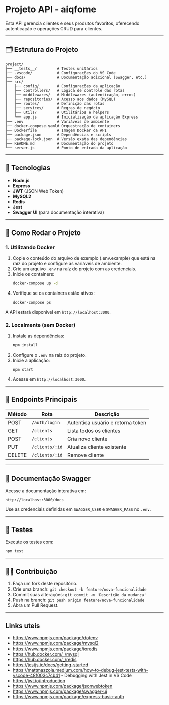 # Projeto API - aiqfome

Esta API gerencia clientes e seus produtos favoritos, oferecendo autenticação e operações CRUD para clientes.

---

## 🗂️ Estrutura do Projeto

```
project/
├── __tests__/         # Testes unitários
├── .vscode/           # Configurações do VS Code
├── docs/              # Documentação adicional (Swagger, etc.)
├── src/
│   ├── config/        # Configurações da aplicação
│   ├── controllers/   # Lógica de controle das rotas
│   ├── middlewares/   # Middlewares (autenticação, erros)
│   ├── repositories/  # Acesso aos dados (MySQL)
│   ├── routes/        # Definição das rotas
│   ├── services/      # Regras de negócio
│   ├── utils/         # Utilitários e helpers
│   └── app.js         # Inicialização da aplicação Express
├── .env               # Variáveis de ambiente
├── docker-compose.yaml# Orquestração de containers
├── Dockerfile         # Imagem Docker da API
├── package.json       # Dependências e scripts
├── package-lock.json  # Versão exata das dependências
├── README.md          # Documentação do projeto
└── server.js          # Ponto de entrada da aplicação
```

---

## 🚀 Tecnologias

- **Node.js**
- **Express**
- **JWT** (JSON Web Token)
- **MySQL2**
- **Redis**
- **Jest**
- **Swagger UI** (para documentação interativa)

---

## 🏁 Como Rodar o Projeto

### 1. Utilizando Docker

1. Copie o conteúdo do arquivo de exemplo (.env.example) que está na raíz do projeto e configure as variáveis de ambiente.  
2. Crie um arquivo `.env` na raíz do projeto com as credenciais.
3. Inicie os containers:  
   ```bash
   docker-compose up -d
   ```
4. Verifique se os containers estão ativos:  
   ```bash
   docker-compose ps
   ```

A API estará disponível em `http://localhost:3000`.

### 2. Localmente (sem Docker)

1. Instale as dependências:  
   ```bash
   npm install
   ```
2. Configure o `.env` na raiz do projeto.
3. Inicie a aplicação:  
   ```bash
   npm start
   ```
4. Acesse em `http://localhost:3000`.

---

## 📜 Endpoints Principais

| Método | Rota                           | Descrição                           |
| ------ | ------------------------------ | ----------------------------------- |
| POST   | `/auth/login`                  | Autentica usuário e retorna token   |
| GET    | `/clients`                     | Lista todos os clientes             |
| POST   | `/clients`                     | Cria novo cliente                   |
| PUT    | `/clients/:id`                 | Atualiza cliente existente          |
| DELETE | `/clients/:id`                 | Remove cliente                      |

---

## 📄 Documentação Swagger

Acesse a documentação interativa em:

```
http://localhost:3000/docs
```

Use as credenciais definidas em `SWAGGER_USER` e `SWAGGER_PASS` no `.env`.

---

## 🧪 Testes

Execute os testes com:

```bash
npm test
```

---

## 👨‍💻 Contribuição

1. Faça um fork deste repositório.  
2. Crie uma branch: `git checkout -b feature/nova-funcionalidade`  
3. Commit suas alterações: `git commit -m 'Descrição da mudança'`  
4. Push na branch: `git push origin feature/nova-funcionalidade`  
5. Abra um Pull Request.

---

## Links uteis

- https://www.npmjs.com/package/dotenv
- https://www.npmjs.com/package/mysql2
- https://www.npmjs.com/package/ioredis
- https://hub.docker.com/_/mysql
- https://hub.docker.com/_/redis
- https://jestjs.io/docs/getting-started
- https://mattmazzola.medium.com/how-to-debug-jest-tests-with-vscode-48f003c7cb41 - Debugging with Jest in VS Code
- https://jwt.io/introduction
- https://www.npmjs.com/package/jsonwebtoken
- https://www.npmjs.com/package/swagger-ui
- https://www.npmjs.com/package/express-basic-auth
